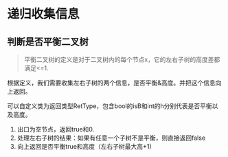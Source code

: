 # 递归收集信息

## 判断是否平衡二叉树

> 平衡二叉树的定义是对于二叉树内的每个节点x，它的左右子树的高度差都满足&lt;=1.

根据定义，我们需要收集左右子树的两个信息，是否平衡&高度。并把这个信息向上返回。

可以自定义类为返回类型RetType，包含bool的isB和int的h分别代表是否平衡以及高度。

1. 出口为空节点，返回true和0.
2. 处理左右子树的结果：如果有任意一个子树不是平衡，则直接返回false
3. 向上返回是否平衡true和高度（左右子树最大高+1\)



